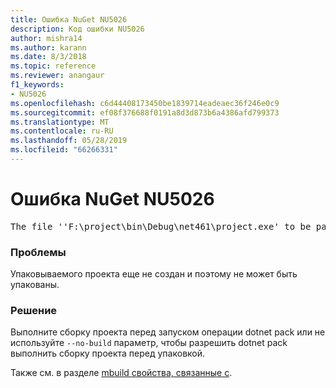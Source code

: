 ```yaml
---
title: Ошибка NuGet NU5026
description: Код ошибки NU5026
author: mishra14
ms.author: karann
ms.date: 8/3/2018
ms.topic: reference
ms.reviewer: anangaur
f1_keywords:
- NU5026
ms.openlocfilehash: c6d44408173450be1839714eadeaec36f246e0c9
ms.sourcegitcommit: ef08f376688f0191a8d3d873b6a4386afd799373
ms.translationtype: MT
ms.contentlocale: ru-RU
ms.lasthandoff: 05/28/2019
ms.locfileid: "66266331"
---
```

# <a name="nuget-error-nu5026"></a>Ошибка NuGet NU5026
<pre>The file ''F:\project\bin\Debug\net461\project.exe' to be packed was not found on disk.</pre>

### <a name="issue"></a>Проблемы

Упаковываемого проекта еще не создан и поэтому не может быть упакованы.


### <a name="solution"></a>Решение

Выполните сборку проекта перед запуском операции dotnet pack или не используйте `--no-build` параметр, чтобы разрешить dotnet pack выполнить сборку проекта перед упаковкой.

Также см. в разделе [mbuild свойства, связанные с](../msbuild-targets.md#output-assemblies).

